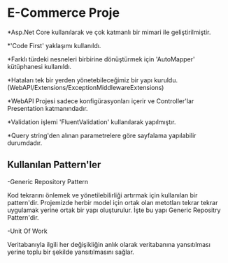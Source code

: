 # E-Commerce Proje
*Asp.Net Core kullanılarak ve çok katmanlı bir mimari ile geliştirilmiştir.

*'Code First' yaklaşımı kullanıldı.

*Farklı türdeki nesneleri birbirine dönüştürmek için 'AutoMapper' kütüphanesi kullanıldı.

*Hataları tek bir yerden yönetebileceğimiz bir yapı kuruldu.(WebAPI/Extensions/ExceptionMiddlewareExtensions)

*WebAPI Projesi sadece konfigürasyonları içerir ve Controller'lar Presentation katmanındadır.

*Validation işlemi 'FluentValidation' kullanılarak yapılmıştır.

*Query string'den alınan parametrelere göre sayfalama yapılabilir durumdadır.

## Kullanılan Pattern'ler
-Generic Repository Pattern

  Kod tekrarını önlemek ve yönetilebilirliği artırmak için kullanılan bir pattern'dir. Projemizde herbir model için 
  ortak olan metotları tekrar tekrar uygulamak yerine ortak bir yapı oluşturulur. İşte bu yapı Generic Repositry Pattern'dir.

-Unit Of Work

  Veritabanıyla ilgili her değişikliğin anlık olarak veritabanına yansıtılması yerine toplu bir şekilde yansıtılmasını sağlar.                                        
